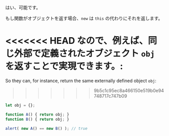 はい、可能です。

もし関数がオブジェクトを返す場合、`new` は `this` の代わりにそれを返します。

<<<<<<< HEAD
なので、例えば、同じ外部で定義されたオブジェクト `obj` を返すことで実現できます。:
=======
So they can, for instance, return the same externally defined object `obj`:
>>>>>>> 9b5c1c95ec8a466150e519b0e94748717c747b09

```js run no-beautify
let obj = {};

function A() { return obj; }
function B() { return obj; }

alert( new A() == new B() ); // true
```
